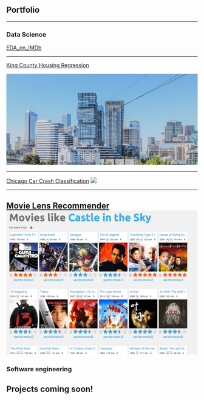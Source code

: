 ## Portfolio

---

### Data Science 

[EDA_on_IMDb](/https://github.com/Corneth/EDA_on_IMDb/tree/project)

---
[King County Housing Regression](https://github.com/Corneth/King_County_Housing_Regression)

<img src="https://github.com/Corneth/King_County_Housing_Regression/blob/main/Images/Skyline.jpg"/>

---
[Chicago Car Crash Classification](https://github.com/Corneth/Chicago_Car_Crash_Classification)
<img src="https://camo.githubusercontent.com/51db0ccfc36041c1b26ca4b0655a2e8375f81bbd165303db1718951249ce19c8/68747470733a2f2f686f74656c656d63322e636f6d2f77702d636f6e74656e742f75706c6f6164732f323031382f30322f5768792d4368696361676f2d69732d7468652d426573742d436974792d696e2d7468652d576f726c642e706e67"/>

---
[Movie Lens Recommender](https://github.com/Corneth/Movie-Lens-Recommender)
<img src ="https://github.com/Corneth/Movie-Lens-Recommender/blob/main/Pictures/movie-details-similar.png"/>
---
### Software engineering
Projects coming soon!
---




